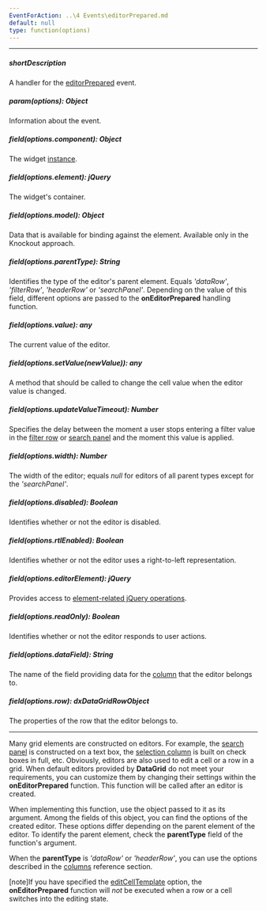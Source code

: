 ```yaml
---
EventForAction: ..\4 Events\editorPrepared.md
default: null
type: function(options)
---
```

---
##### shortDescription
A handler for the [editorPrepared](/api-reference/10%20UI%20Widgets/dxDataGrid/4%20Events/editorPrepared.md '/Documentation/ApiReference/UI_Widgets/dxDataGrid/Events/#editorPrepared') event.

##### param(options): Object
Information about the event.

##### field(options.component): Object
The widget <a href="/Documentation/16_2/ApiReference/UI_Widgets/dxDataGrid/Methods/#instance">instance</a>.

##### field(options.element): jQuery
The widget's container.

##### field(options.model): Object
Data that is available for binding against the element. Available only in the Knockout approach.

##### field(options.parentType): String
Identifies the type of the editor's parent element. Equals <i>'dataRow'</i>, <i>'filterRow'</i>, <i>'headerRow'</i> or <i>'searchPanel'</i>. Depending on the value of this field, different options are passed to the <b>onEditorPrepared</b> handling function.

##### field(options.value): any
The current value of the editor.

##### field(options.setValue(newValue)): any
A method that should be called to change the cell value when the editor value is changed.

##### field(options.updateValueTimeout): Number
Specifies the delay between the moment a user stops entering a filter value in the <a href="/Documentation/16_2/Guide/Widgets/DataGrid/Visual_Elements/#Filter_Row">filter row</a> or <a href="/Documentation/16_2/Guide/Widgets/DataGrid/Visual_Elements/#Search_Panel">search panel</a> and the moment this value is applied.

##### field(options.width): Number
The width of the editor; equals <i>null</i> for editors of all parent types except for the <i>'searchPanel'</i>.

##### field(options.disabled): Boolean
Identifies whether or not the editor is disabled.

##### field(options.rtlEnabled): Boolean
Identifies whether or not the editor uses a right-to-left representation.

##### field(options.editorElement): jQuery
Provides access to <a href="http://api.jquery.com/?s=element">element-related jQuery operations</a>.

##### field(options.readOnly): Boolean
Identifies whether or not the editor responds to user actions.

##### field(options.dataField): String
The name of the field providing data for the <a href="/Documentation/16_2/ApiReference/UI_Widgets/dxDataGrid/Configuration/columns/">column</a> that the editor belongs to.

##### field(options.row): dxDataGridRowObject
The properties of the row that the editor belongs to.

---
Many grid elements are constructed on editors. For example, the [search panel](/concepts/05%20Widgets/DataGrid/001%20Visual%20Elements/080%20Search%20Panel.md '/Documentation/Guide/Widgets/DataGrid/Visual_Elements/#Search_Panel') is constructed on a text box, the [selection column](/concepts/05%20Widgets/DataGrid/001%20Visual%20Elements/110%20Selection%20Column.md '/Documentation/Guide/Widgets/DataGrid/Visual_Elements/#Selection_Column') is built on check boxes in full, etc. Obviously, editors are also used to edit a cell or a row in a grid. When default editors provided by **DataGrid** do not meet your requirements, you can customize them by changing their settings within the **onEditorPrepared** function. This function will be called after an editor is created.

When implementing this function, use the object passed to it as its argument. Among the fields of this object, you can find the options of the created editor. These options differ depending on the parent element of the editor. To identify the parent element, check the **parentType** field of the function's argument.

When the **parentType** is *'dataRow'* or *'headerRow'*, you can use the options described in the [columns](/api-reference/10%20UI%20Widgets/dxDataGrid/1%20Configuration/columns '/Documentation/ApiReference/UI_Widgets/dxDataGrid/Configuration/columns/') reference section.

[note]If you have specified the [editCellTemplate](/api-reference/10%20UI%20Widgets/dxDataGrid/1%20Configuration/columns/editCellTemplate.md '/Documentation/ApiReference/UI_Widgets/dxDataGrid/Configuration/columns/#editCellTemplate') option, the **onEditorPrepared** function will *not* be executed when a row or a cell switches into the editing state.